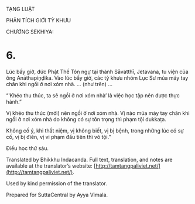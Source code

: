  

TẠNG LUẬT

PHÂN TÍCH GIỚI TỲ KHƯU

CHƯƠNG SEKHIYA:

# 6.

Lúc bấy giờ, đức Phật Thế Tôn ngự tại thành Sāvatthī, Jetavana, tu viện của ông Anāthapiṇḍika. Vào lúc bấy giờ, các tỳ khưu nhóm Lục Sư múa máy tay chân khi ngồi ở nơi xóm nhà. … (như trên) …

“‘Khéo thu thúc, ta sẽ ngồi ở nơi xóm nhà’ là việc học tập nên được thực hành.”

Vị khéo thu thúc (mới) nên ngồi ở nơi xóm nhà. Vị nào múa máy tay chân khi ngồi ở nơi xóm nhà do không có sự tôn trọng thì phạm tội dukkaṭa.

Không cố ý, khi thất niệm, vị không biết, vị bị bệnh, trong những lúc có sự cố, vị bị điên, vị vi phạm đầu tiên thì vô tội.”

Điều học thứ sáu.

Translated by Bhikkhu Indacanda. Full text, translation, and notes are available at the translator’s website: [http://tamtangpaliviet.net/](http://tamtangpaliviet.net/).

Used by kind permission of the translator.

Prepared for SuttaCentral by Ayya Vimala.